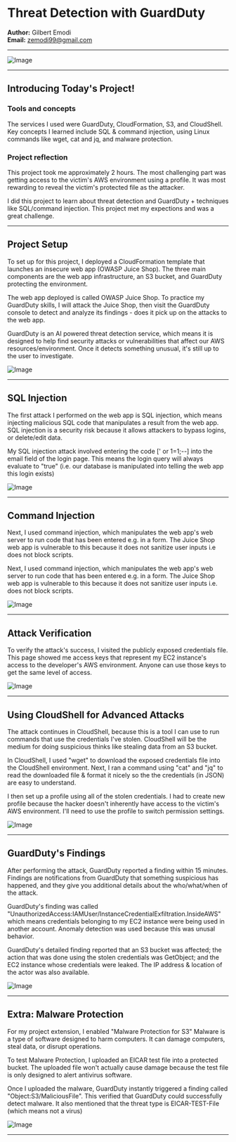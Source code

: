 # Threat Detection with GuardDuty

**Author:** Gilbert Emodi  
**Email:** zemodi99@gmail.com

---

![Image](https://github.com/GilbertEmodi/Threat-Detection-with-GuardDuty/blob/main/ThreatDetect-architecture-complete.png?raw=true)

---

## Introducing Today's Project!

### Tools and concepts

The services I used were GuardDuty, CloudFormation, S3, and CloudShell. Key concepts I learned include SQL & command injection, using Linux commands like wget, cat and jq, and malware protection.

### Project reflection

This project took me approximately 2 hours. The most challenging part was getting access to the victim's AWS environment using a profile. It was most rewarding to reveal the victim's protected file as the attacker.

I did this project to learn about threat detection and GuardDuty + techniques like SQL/command injection. This project met my expections and was a great challenge.

---

## Project Setup

To set up for this project, I deployed a CloudFormation template that launches an insecure web app (OWASP Juice Shop). The three main components are the web app infrastructure, an S3 bucket, and GuardDuty protecting the environment.

The web app deployed is called OWASP Juice Shop. To practice my GuardDuty skills, I will attack the Juice Shop, then visit the GuardDuty console to detect and analyze its findings - does it pick up on the attacks to the web app.

GuardDuty is an AI powered threat detection service, which means it is designed to help find security attacks or vulnerabilities that affect our AWS resources/environment. Once it detects something unusual, it's still up to the user to investigate.



![Image](https://github.com/GilbertEmodi/Threat-Detection-with-GuardDuty/blob/main/1-CloudFront%20Complete.JPG?raw=true)

---

## SQL Injection

The first attack I performed on the web app is SQL injection, which means injecting malicious SQL code that manipulates a result from the web app. SQL injection is a security risk because it allows attackers to bypass logins, or delete/edit data.

My SQL injection attack involved entering the code [' or 1=1;--] into the email field of the login page.
This means the login query will always evaluate to "true" (i.e. our database is manipulated into telling the web app this login exists)

![Image](https://github.com/GilbertEmodi/Threat-Detection-with-GuardDuty/blob/main/3-Login%20String.JPG?raw=true)

---

## Command Injection

Next, I used command injection, which manipulates the web app's web server to run code that has been entered e.g. in a form. The Juice Shop web app is vulnerable to this because it does not sanitize user inputs i.e does not block scripts.

Next, I used command injection, which manipulates the web app's web server to run code that has been entered e.g. in a form. The Juice Shop web app is vulnerable to this because it does not sanitize user inputs i.e. does not block scripts.



![Image](https://github.com/GilbertEmodi/Threat-Detection-with-GuardDuty/blob/main/4-ObjectObject%20Username.JPG?raw=true)

---

## Attack Verification

To verify the attack's success, I visited the publicly exposed credentials file. This page showed me access keys that represent my EC2 instance's access to the developer's AWS environment. Anyone can use those keys to get the same level of access.

![Image](https://github.com/GilbertEmodi/Threat-Detection-with-GuardDuty/blob/main/5-Stolen%20Credentials%20JSON.JPG?raw=true)

---

## Using CloudShell for Advanced Attacks

The attack continues in CloudShell, because this is a tool I can use to run commands that use the credentials I've stolen. CloudShell will be the medium for doing suspicious thinks like stealing data from an S3 bucket.

In CloudShell, I used "wget" to download the exposed credentials file into the CloudShell environment. Next, I ran a command using "cat" and "jq" to read the downloaded file & format it nicely so the the credentials (in JSON) are easy to understand.

I then set up a profile using all of the stolen credentials. I had to create new profile because the hacker doesn't inherently have access to the victim's AWS environment. I'll need to use the profile to switch permission settings.

![Image](https://github.com/GilbertEmodi/Threat-Detection-with-GuardDuty/blob/main/6-HackComplete.JPG?raw=true)

---

## GuardDuty's Findings

After performing the attack, GuardDuty reported a finding within 15 minutes. Findings are notifications from GuardDuty that something suspicious has happened, and they give you additional details about the who/what/when of the attack.


GuardDuty's finding was called "UnauthorizedAccess:IAMUser/InstanceCredentialExfiltration.InsideAWS" which means credentials belonging to my EC2 instance were being used in another account. Anomaly detection was used because this was unusal behavior.

GuardDuty's detailed finding reported that an S3 bucket was affected; the action that was done using the stolen credentials was GetObject; and the EC2 instance whose credentials were leaked. The IP address & location of the actor was also available.

![Image](https://github.com/GilbertEmodi/Threat-Detection-with-GuardDuty/blob/main/7-GuardDuty%20Findings.JPG?raw=true)

---

## Extra: Malware Protection

For my project extension, I enabled "Malware Protection for S3"
Malware is a type of software designed to harm computers. It can damage computers, steal data, or disrupt operations.

To test Malware Protection, I uploaded an EICAR test file into a protected bucket. The uploaded file won't actually cause damage because the test file is only designed to alert antivirus software.

Once I uploaded the malware, GuardDuty instantly triggered a finding called "Object:S3/MaliciousFile". This verified that GuardDuty could successfully detect malware. It also mentioned that the threat type is EICAR-TEST-File (which means not a virus)

![Image](https://github.com/GilbertEmodi/Threat-Detection-with-GuardDuty/blob/main/8-GuardDuty%20Malware%20Findings.JPG?raw=true)

---
